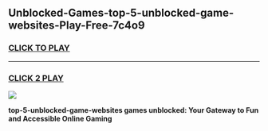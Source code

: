 
## Unblocked-Games-top-5-unblocked-game-websites-Play-Free-7c4o9
<h3>
<a href="https://premium76.site?title=top-5-unblocked-game-websites&ref=17A">CLICK TO PLAY</a></h3>
<hr>

<h3>
<a href="https://premium76.site?title=top-5-unblocked-game-websites&ref=17A">CLICK 2 PLAY</a>
  
</h3>

<a href="https://premium76.site?title=top-5-unblocked-game-websites&ref=17A"><img src="https://clearcache.store/games.png"></a>


**top-5-unblocked-game-websites games unblocked: Your Gateway to Fun and Accessible Online Gaming**
